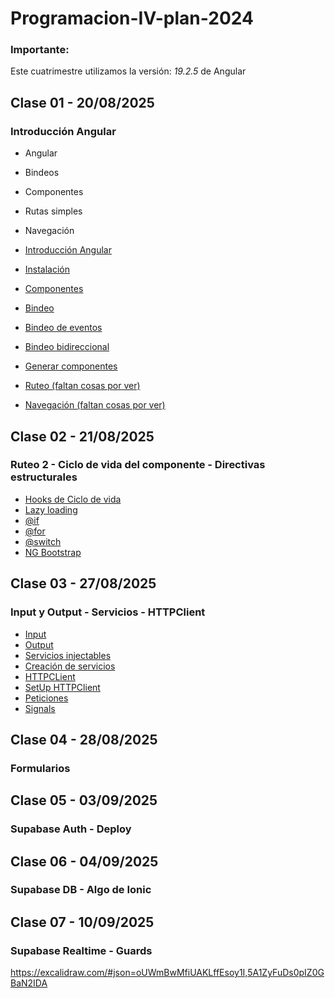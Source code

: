 # Programacion-IV-plan-2024

### Importante:
Este cuatrimestre utilizamos la versión: *19.2.5* de Angular

## Clase 01 - 20/08/2025

### Introducción Angular
-   Angular
-   Bindeos
-   Componentes
-   Rutas simples
-   Navegación

- [Introducción Angular](https://angular.dev/)
- [Instalación](https://angular.dev/installation)
- [Componentes](https://angular.dev/guide/components)
- [Bindeo](https://angular.dev/guide/templates/binding)
- [Bindeo de eventos](https://angular.dev/guide/templates/event-listeners)
- [Bindeo bidireccional](https://angular.dev/guide/templates/two-way-binding)
- [Generar componentes](https://angular.dev/cli/generate/component)
- [Ruteo (faltan cosas por ver)](https://angular.dev/guide/routing/common-router-tasks)
- [Navegación (faltan cosas por ver)](https://angular.dev/guide/routing/router-tutorial)

## Clase 02 - 21/08/2025

### Ruteo 2 - Ciclo de vida del componente - Directivas estructurales

- [Hooks de Ciclo de vida](https://angular.dev/guide/components/lifecycle)
- [Lazy loading](https://angular.dev/guide/routing/define-routes#lazily-loaded-components)
- [@if](https://angular.dev/api/core/@if)
- [@for](https://angular.dev/api/core/@for)
- [@switch](https://angular.dev/api/core/@switch)
- [NG Bootstrap](https://ng-bootstrap.github.io/#/home)

## Clase 03 - 27/08/2025

### Input y Output - Servicios - HTTPClient

- [Input](https://angular.dev/guide/components/inputs)
- [Output](https://angular.dev/guide/components/outputs)
- [Servicios injectables](https://angular.dev/guide/di/dependency-injection)
- [Creación de servicios](https://angular.dev/guide/di/creating-injectable-service)
- [HTTPCLient](https://angular.dev/guide/http)
- [SetUp HTTPClient](https://angular.dev/guide/http/setup)
- [Peticiones](https://angular.dev/guide/http/making-requests)
- [Signals](https://angular.dev/guide/signals)

## Clase 04 - 28/08/2025

### Formularios

## Clase 05 - 03/09/2025

### Supabase Auth - Deploy

## Clase 06 - 04/09/2025

### Supabase DB - Algo de Ionic

## Clase 07 - 10/09/2025

### Supabase Realtime - Guards

https://excalidraw.com/#json=oUWmBwMfiUAKLffEsoy1I,5A1ZyFuDs0pIZ0GBaN2IDA